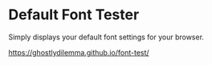 # Default Font Tester

Simply displays your default font settings for your browser.

https://ghostlydilemma.github.io/font-test/
